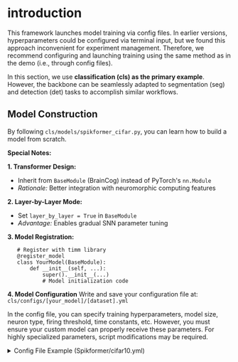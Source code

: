 # introduction
This framework launches model training via config files. In earlier versions, hyperparameters could be configured via terminal input, but we found this approach inconvenient for experiment management. Therefore, we recommend configuring and launching training using the same method as in the demo (i.e., through config files).

In this section, we use **classification (cls) as the primary example**. However, the backbone can be seamlessly adapted to segmentation (seg) and detection (det) tasks to accomplish similar workflows.

## Model Construction
By following `cls/models/spikformer_cifar.py`, you can learn how to build a model from scratch.

**Special Notes:**

**1. Transformer Design:**  
   - Inherit from `BaseModule` (BrainCog) instead of PyTorch's `nn.Module`  
   - *Rationale:* Better integration with neuromorphic computing features

**2. Layer-by-Layer Mode:**  
   - Set `layer_by_layer = True` in `BaseModule`  
   - *Advantage:* Enables gradual SNN parameter tuning

**3. Model Registration:**  
```angular2html
   # Register with timm library
   @register_model
   class YourModel(BaseModule):
       def __init__(self, ...):
           super().__init__(...)
           # Model initialization code
```

**4. Model Configuration**
Write and save your configuration file at:
`cls/configs/[your_model]/[dataset].yml`

In the config file, you can specify training hyperparameters, model size, neuron type, firing threshold, time constants, etc. However, you must ensure your custom model can properly receive these parameters. For highly specialized parameters, script modifications may be required.


<details>
<summary> Config File Example (Spikformer/cifar10.yml) </summary>
```angular2html
# dataset
data_dir: '/data/datasets/CIFAR10'
dataset: torch/cifar10
num_classes: 10
img_size: 32

#data augmentation
mean:
    - 0.4914
    - 0.4822
    - 0.4465
std:
    - 0.2470
    - 0.2435
    - 0.2616
crop_pct: 1.0
scale:
    - 1.0
    - 1.0
ratio: [1.0,1.0]
color_jitter: 0.
interpolation: bicubic
train_interpolation: bicubic
aa: rand-m9-n1-mstd0.4-inc1
epochs: 400   #epochs
mixup: 0.5
mixup_off_epoch: 200
mixup_prob: 1.0
mixup_mode: batch
mixup_switch_prob: 0.5
cutmix: 0.0
reprob: 0.25
remode: const

# model structure
model: "spikformer_cifar"
step: 4
patch_size: 4
in_channels: 3
embed_dim: 384
num_heads: 12
mlp_ratio: 4
attn_scale: 0.125
mlp_drop: 0.0
attn_drop: 0.0
depths: 4

#meta transformer layer
embed_layer: 'SPS'
attn_layer: 'SSA'


# node
tau: 2.0
threshold: 1.0
act_function: SigmoidGrad
node_type: LIFNode
alpha: 4.0

# train hyperparam
amp: True
batch_size: 128
val_batch_size: 128
lr: 5e-4
min_lr: 1e-5
sched: cosine
weight_decay: 6e-2
cooldown_epochs: 10
warmup_epochs: 20
warmup_lr: 0.00001
opt: adamw
smoothing: 0.1
workers: 16
seed: 42
log_interval: 200

# log dir
output: "/home/shensicheng/log/SpikingTransformerBenchmark/cls/Spikformer"

# device
device: 2
```
</details>